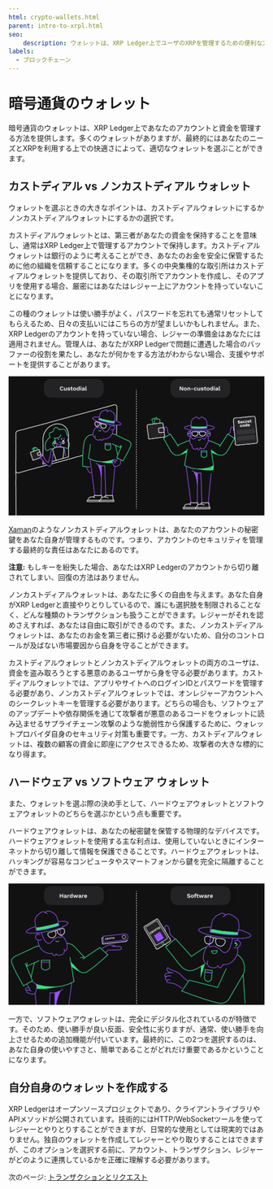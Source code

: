 ```yaml
---
html: crypto-wallets.html
parent: intro-to-xrpl.html
seo:
    description: ウォレットは、XRP Ledger上でユーザのXRPを管理するための便利な方法です。
labels:
  - ブロックチェーン
---
```

# 暗号通貨のウォレット

暗号通貨のウォレットは、XRP Ledger上であなたのアカウントと資金を管理する方法を提供します。多くのウォレットがありますが、最終的にはあなたのニーズとXRPを利用する上での快適さによって、適切なウォレットを選ぶことができます。


## カストディアル vs ノンカストディアル ウォレット

ウォレットを選ぶときの大きなポイントは、カストディアルウォレットにするかノンカストディアルウォレットにするかの選択です。

カストディアルウォレットとは、第三者があなたの資金を保持することを意味し、通常はXRP Ledger上で管理するアカウントで保持します。カストディアルウォレットは銀行のように考えることができ、あなたのお金を安全に保管するために他の組織を信頼することになります。多くの中央集権的な取引所はカストディアルウォレットを提供しており、その取引所でアカウントを作成し、そのアプリを使用する場合、厳密にはあなたはレジャー上にアカウントを持っていないことになります。

この種のウォレットは使い勝手がよく、パスワードを忘れても通常リセットしてもらえるため、日々の支払いにはこちらの方が望ましいかもしれません。また、XRP Ledgerのアカウントを持っていない場合、レジャーの準備金はあなたには適用されません。管理人は、あなたがXRP Ledgerで問題に遭遇した場合のバッファーの役割を果たし、あなたが何かをする方法がわからない場合、支援やサポートを提供することがあります。

![カストディアル vs ノンカストディアル ウォレット](/docs/img/introduction15-custodial-non-custodial.png)

[Xaman](https://xaman.app/)のようなノンカストディアルウォレットは、あなたのアカウントの秘密鍵をあなた自身が管理するものです。つまり、アカウントのセキュリティを管理する最終的な責任はあなたにあるのです。

**注意:** もしキーを紛失した場合、あなたはXRP Ledgerのアカウントから切り離されてしまい、回復の方法はありません。

ノンカストディアルウォレットは、あなたに多くの自由を与えます。あなた自身がXRP Ledgerと直接やりとりしているので、誰にも選択肢を制限されることなく、どんな種類のトランザクションも扱うことができます。レジャーがそれを認めさえすれば、あなたは自由に取引ができるのです。また、ノンカストディアルウォレットは、あなたのお金を第三者に預ける必要がないため、自分のコントロールが及ばない市場要因から自身を守ることができます。

カストディアルウォレットとノンカストディアルウォレットの両方のユーザは、資金を盗み取ろうとする悪意のあるユーザから身を守る必要があります。カストディアルウォレットでは、アプリやサイトへのログインIDとパスワードを管理する必要があり、ノンカストディアルウォレットでは、オンレジャーアカウントへのシークレットキーを管理する必要があります。どちらの場合も、ソフトウェアのアップデートや依存関係を通じて攻撃者が悪意のあるコードをウォレットに読み込ませるサプライチェーン攻撃のような脆弱性から保護するために、ウォレットプロバイダ自身のセキュリティ対策も重要です。一方、カストディアルウォレットは、複数の顧客の資金に即座にアクセスできるため、攻撃者の大きな標的になり得ます。


## ハードウェア vs ソフトウェア ウォレット

また、ウォレットを選ぶ際の決め手として、ハードウェアウォレットとソフトウェアウォレットのどちらを選ぶかという点も重要です。

ハードウェアウォレットは、あなたの秘密鍵を保管する物理的なデバイスです。ハードウェアウォレットを使用する主な利点は、使用していないときにインターネットから切り離して情報を保護できることです。ハードウェアウォレットは、ハッキングが容易なコンピュータやスマートフォンから鍵を完全に隔離することができます。

![ハードウェア vs ソフトウェア ウォレット](/docs/img/introduction16-hardware-software.png)

一方で、ソフトウェアウォレットは、完全にデジタル化されているのが特徴です。そのため、使い勝手が良い反面、安全性に劣りますが、通常、使い勝手を向上させるための追加機能が付いています。最終的に、この2つを選択するのは、あなた自身の使いやすさと、簡単であることがどれだけ重要であるかということになります。


## 自分自身のウォレットを作成する

XRP Ledgerはオープンソースプロジェクトであり、クライアントライブラリやAPIメソッドが公開されています。技術的にはHTTP/WebSocketツールを使ってレジャーとやりとりすることができますが、日常的な使用としては現実的ではありません。独自のウォレットを作成してレジャーとやり取りすることはできますが、このオプションを選択する前に、アカウント、トランザクション、レジャーがどのように連携しているかを正確に理解する必要があります。


次のページ: [トランザクションとリクエスト](transactions-and-requests.md)
